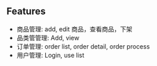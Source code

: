 ## Features
- 商品管理: add, edit 商品，查看商品，下架
- 品类管管理: Add, view
- 订单管理: order list, order detail, order process
- 用户管理: Login, use list


